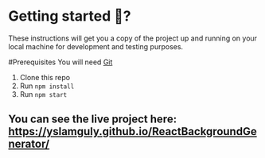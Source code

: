 

# Getting started 🚀?
These instructions will get you a copy of the project up and running on your local machine for development and testing purposes.

#Prerequisites
You will need [Git](https://git-scm.com/)

1. Clone this repo
2. Run `npm install`
3. Run `npm start`

## You can see the live project here: https://yslamguly.github.io/ReactBackgroundGenerator/
